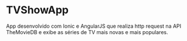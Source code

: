 # TVShowApp
App desenvolvido com Ionic e AngularJS que realiza http request na API TheMovieDB e exibe as séries de TV mais novas e mais populares.
